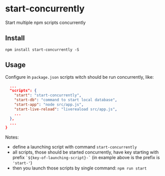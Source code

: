 # start-concurrently
Start multiple npm scripts concurrently

## Install
```
npm install start-concurrently -S
```

## Usage
Configure in `package.json` scripts witch should be run concurrently, like:
```json
  ...
  "scripts": {
    "start": "start-concurrently",
    "start-db": "command to start local database",
    "start-app": "node src/app.js",
    "start-live-reload": "livereaload src/app.js",
    ...
  },
  ...
}
```

Notes:
* define a launching script with command `start-concurrently`
* all scripts, those should be started concurrently, have key starting with prefix <code>\`${key-of-launching-script}-\`</code> (in example above is the prefix is `'start-'`)
* then you launch those scripts by single command: `npm run start`

